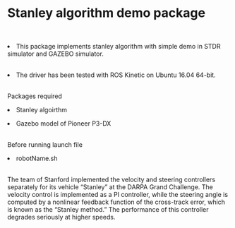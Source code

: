 <h1>Stanley algorithm demo package</h1>
<br>
<p><li>This package implements stanley algorithm with simple demo in STDR simulator and GAZEBO simulator.</li>
<br>
<p><li>The driver has been tested with ROS Kinetic on Ubuntu 16.04 64-bit.</li>
<br>
<p>Packages required</p>
<p  a href="https://github.com/br5555/stanley"><li>Stanley algoirthm </li>
<p ><li a href="https://github.com/allenh1/p2os">Gazebo model of Pioneer P3-DX</li>
<br>
<p>Before running launch file</p>
<p><li>robotName.sh</li>
<br>
<p>The team of Stanford  implemented the velocity and steering controllers
separately for its vehicle “Stanley” at the DARPA Grand Challenge. The velocity
control is implemented as a PI controller, while the steering angle is computed by a
nonlinear feedback function of the cross-track error, which is known as the “Stanley
method.” The performance of this controller degrades seriously at higher speeds.</p>



 


